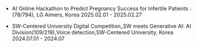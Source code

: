 - AI Online Hackathon to Predict Pregnancy Success for Infertile Patients : (78/794), LG Aimers, Korea 2025.02.01 - 2025.02.27
  
- SW-Centered University Digital Competition_SW meets Generative AI: AI Division(109/219),Voice detection,SW-Centered University, Korea  2024.07.01 - 2024.07


